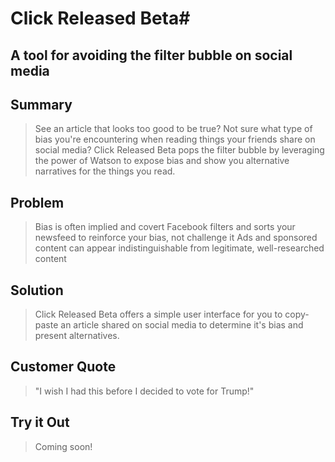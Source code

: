 # Click Released Beta#

## A tool for avoiding the filter bubble on social media ##

## Summary ##
  > See an article that looks too good to be true? Not sure what type of bias you're encountering when reading things your friends share on social media? Click Released Beta pops the filter bubble by leveraging the power of Watson to expose bias and show you alternative narratives for the things you read.

## Problem ##
  > Bias is often implied and covert
  > Facebook filters and sorts your newsfeed to reinforce your bias, not challenge it
  > Ads and sponsored content can appear indistinguishable from legitimate, well-researched content

## Solution ##
  > Click Released Beta offers a simple user interface for you to copy-paste an article shared on social media to determine it's bias and present alternatives.

## Customer Quote ##
  > "I wish I had this before I decided to vote for Trump!"

## Try it Out ##
  > Coming soon!
